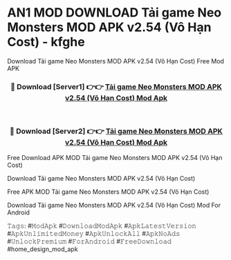 # AN1 MOD DOWNLOAD Tải game Neo Monsters MOD APK v2.54 (Vô Hạn Cost) - kfghe
Download Tải game Neo Monsters MOD APK v2.54 (Vô Hạn Cost) Free Mod APK

<div align="center">
<h3>🔴 Download [Server1] 👉👉 <a href="https://apk-comot.site?title=Tải_game_Neo_Monsters_MOD_APK_v2.54_(Vô_Hạn_Cost)">Tải game Neo Monsters MOD APK v2.54 (Vô Hạn Cost) Mod Apk</a></h3><br>

<h3>🔴 Download [Server2] 👉👉 <a href="https://apk-comot.site?title=Tải_game_Neo_Monsters_MOD_APK_v2.54_(Vô_Hạn_Cost)">Tải game Neo Monsters MOD APK v2.54 (Vô Hạn Cost) Mod Apk</a></h3>
</div>


Free Download APK MOD Tải game Neo Monsters MOD APK v2.54 (Vô Hạn Cost)

Download Tải game Neo Monsters MOD APK v2.54 (Vô Hạn Cost) 

Free APK MOD Tải game Neo Monsters MOD APK v2.54 (Vô Hạn Cost) 

Download Tải game Neo Monsters MOD APK v2.54 (Vô Hạn Cost) Mod For Android

𝚃𝚊𝚐𝚜: #𝙼𝚘𝚍𝙰𝚙𝚔 #𝙳𝚘𝚠𝚗𝚕𝚘𝚊𝚍𝙼𝚘𝚍𝙰𝚙𝚔 #𝙰𝚙𝚔𝙻𝚊𝚝𝚎𝚜𝚝𝚅𝚎𝚛𝚜𝚒𝚘𝚗 #𝙰𝚙𝚔𝚄𝚗𝚕𝚒𝚖𝚒𝚝𝚎𝚍𝙼𝚘𝚗𝚎𝚢 #𝙰𝚙𝚔𝚄𝚗𝚕𝚘𝚌𝚔𝙰𝚕𝚕 #𝙰𝚙𝚔𝙽𝚘𝙰𝚍𝚜 #𝚄𝚗𝚕𝚘𝚌𝚔𝙿𝚛𝚎𝚖𝚒𝚞𝚖 #𝙵𝚘𝚛𝙰𝚗𝚍𝚛𝚘𝚒𝚍 #𝙵𝚛𝚎𝚎𝙳𝚘𝚠𝚗𝚕𝚘𝚊𝚍 #home_design_mod_apk